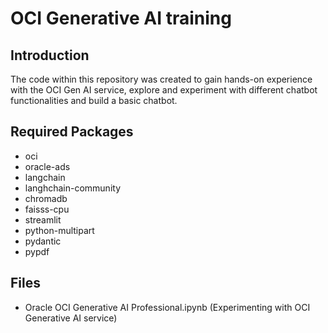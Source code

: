 # OCI Generative AI training

## Introduction

The code within this repository was created to gain hands-on experience with the OCI Gen AI service, explore and experiment with different chatbot functionalities and build a basic chatbot.

## Required Packages
- oci
- oracle-ads
- langchain
- langhchain-community
- chromadb
- faisss-cpu
- streamlit
- python-multipart
- pydantic
- pypdf

## Files
- Oracle OCI Generative AI Professional.ipynb (Experimenting with OCI Generative AI service)
